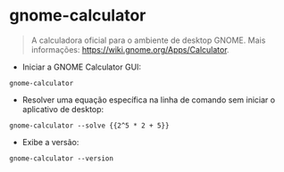 # gnome-calculator

> A calculadora oficial para o ambiente de desktop GNOME.
> Mais informações: <https://wiki.gnome.org/Apps/Calculator>.

- Iniciar a GNOME Calculator GUI:

`gnome-calculator`

- Resolver uma equação específica na linha de comando sem iniciar o aplicativo de desktop:

`gnome-calculator --solve {{2^5 * 2 + 5}}`

- Exibe a versão:

`gnome-calculator --version`
